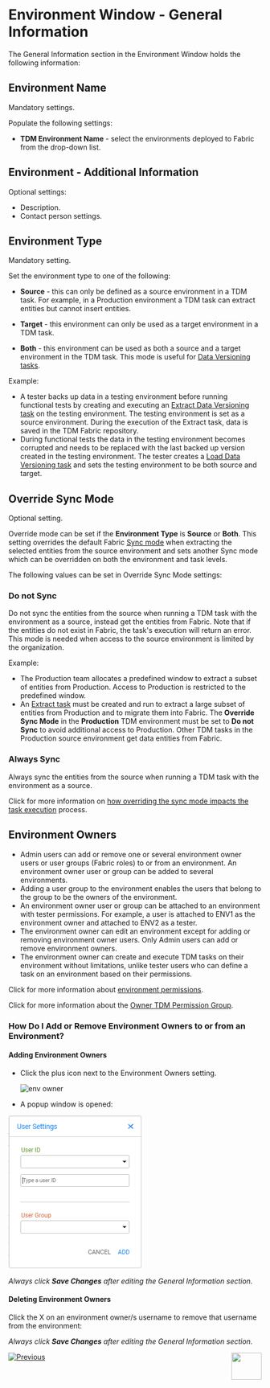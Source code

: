 # Environment Window - General Information

The General Information section in the Environment Window holds the following information:  

## Environment Name

Mandatory settings.

Populate the following settings:

- **TDM Environment Name** - select the environments deployed to Fabric from the drop-down list. 

## Environment - Additional Information

Optional settings:

- Description.
- Contact person settings.

## Environment Type

Mandatory setting. 

Set the environment type to one of the following:

- **Source** - this can only be defined as a source environment in a TDM task. For example, in a Production environment a TDM task can extract entities but cannot insert entities.

- **Target** - this environment can only be used as a target environment in a TDM task.

- **Both** - this environment can be used as both a source and a target environment in the TDM task. This mode is useful for [Data Versioning tasks](15_data_flux_task.md). 

Example:

- A tester backs up data in a testing environment before running functional tests by creating and executing an [Extract Data Versioning task](16_extract_task.md#data-versioning) on the testing environment. The testing environment is set as a source environment. During the execution of the Extract task, data is saved in the TDM Fabric repository.
- During functional tests the data in the testing environment becomes corrupted and needs to be replaced with the last backed up version created in the testing environment. The tester creates a [Load Data Versioning task](18_load_task_data_versioning_mode.md) and sets the testing environment to be both source and target. 

## Override Sync Mode

Optional setting. 

Override mode can be set if the **Environment Type** is **Source** or **Both**. This setting overrides the default Fabric [Sync mode](/articles/14_sync_LU_instance/02_sync_modes.md)  when extracting the selected entities from the source environment and sets another Sync mode which can be overridden on both the environment and task levels. 

The following values can be set in Override Sync Mode settings:

### Do not Sync 

Do not sync the entities from the source when running a TDM task with the environment as a source, instead get the entities from Fabric. Note that if the entities do not exist in Fabric, the task's execution will return an error. This mode is needed when access to the source environment is limited by the organization.

Example:

- The Production team allocates a predefined window to extract a subset of entities from Production. Access to Production is restricted to the predefined window.
- An [Extract task](16_extract_task.md) must be created and run to extract a large subset of entities from Production and to migrate them into Fabric. The **Override Sync Mode** in the **Production** TDM environment must be set to **Do not Sync** to avoid additional access to Production. Other TDM tasks in the Production source environment get data entities from Fabric. 

### Always Sync  

Always sync the entities from the source when running a TDM task with the environment as a source. 

Click for more information on [how overriding the sync mode impacts the task execution](/articles/TDM/tdm_architecture/04_task_execution_overridden_parameters.md#overriding-the-sync-mode-on-the-task-execution) process.

## Environment Owners

- Admin users can add or remove one or several environment owner users or user groups (Fabric roles) to or from an environment.  An environment owner user or group can be added to several environments.
- Adding a user group to the environment enables the users that belong to the group to be the owners of the environment.
- An environment owner user or group can be attached to an environment with tester permissions. For example, a user is attached to ENV1 as the environment owner and attached to ENV2 as a tester.
- The environment owner can edit an environment except for adding or removing environment owner users. Only Admin users can add or remove environment owners.
- The environment owner can create and execute TDM tasks on their environment without limitations, unlike tester users who can define a task on an environment based on their permissions.

Click for more information about [environment permissions](10_environment_roles_tab.md).

Click for more information about the [Owner TDM Permission Group](02_tdm_gui_user_types.md#owner).

### How Do I Add or Remove Environment Owners to or from an Environment? 

#### Adding Environment Owners

- Click the plus icon next to the Environment Owners setting. 

  

  ![env owner](images/environment_owners.png)

- A popup window is opened:

![owner setting](images/env_owners_user_settings.png)



*Always click **Save Changes** after editing the General Information section.*

#### Deleting Environment Owners

Click the X on an environment owner/s username to remove that username from the environment:

*Always click **Save Changes** after editing the General Information section.*




  [![Previous](/articles/images/Previous.png)](07_tdm_gui_environment_overview.md)[<img align="right" width="60" height="54" src="/articles/images/Next.png">](09_environment_window_summary_section.md)


